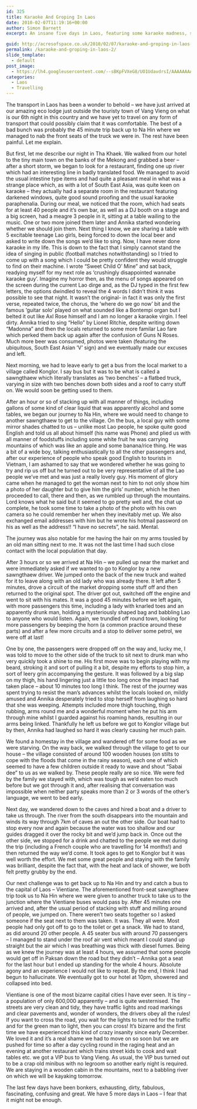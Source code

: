 ```yaml
---
id: 325
title: Karaoke And Groping In Laos
date: 2010-02-07T11:19:16+00:00
author: Simon Barnett
excerpt: An insane five days in Laos, featuring some karaoke madness, some painful journeys and a stay with a Lao family.

guid: http://acresofspace.co.uk/2010/02/07/karaoke-and-groping-in-laos-2/
permalink: /karaoke-and-groping-in-laos-2/
slide_template:
  - default
post_image:
  - https://lh4.googleusercontent.com/--sBKpFVXeG8/UO1UdavdrsI/AAAAAAAAAEU/GOvLrD_JGHc/s640/DSC_0014.JPG
categories:
  - Laos
  - Travelling
---
```

The transport in Laos has been a wonder to behold &#8211; we have just arrived at our amazing eco lodge just outside the touristy town of Vang Vieng on what is our 6th night in this country and we have yet to travel on any form of transport that could possibly claim that it was comfortable. The best of a bad bunch was probably the 45 minute trip back up to Na Hin where we managed to nab the front seats of the truck we were in. The rest have been painful. Let me explain.

But first, let me describe our night in Tha Khaek. We walked from our hotel to the tiny main town on the banks of the Mekong and grabbed a beer &#8211; after a short storm, we began to look for a restaurant, finding one up river which had an interesting line in badly translated food. We managed to avoid the usual intestine type items and had quite a pleasant meal in what was a strange place which, as with a lot of South East Asia, was quite keen on karaoke &#8211; they actually had a separate room in the restaurant featuring darkened windows, quite good sound proofing and the usual karaoke paraphenalia. During our meal, we noticed that the room, which had seats for at least 40 people and it&#8217;s own bar, as well as a DJ booth on a stage and a big screen, had a meagre 3 people in it, sitting at a table wailing to the music. One or two more joined them later and Annika started wondering whether we should join them. Next thing I know, we are sharing a table with 5 excitable teenage Lao girls, being forced to down the local beer and asked to write down the songs we&#8217;d like to sing. Now, I have never done karaoke in my life. This is down to the fact that I simply cannot stand the idea of singing in public (football matches notwithstanding) so I tried to come up with a song which I could be pretty confident they would struggle to find on their machine. I wrote &#8220;Sweet Child O&#8217; Mine&#8221; and sat back, readying myself for my next role as &#8216;crushingly disappointed wannabe karaoke guy&#8217;. Imagine my horror then, as the menu of songs appeared on the screen during the current Lao dirge and, as the DJ typed in the first few letters, the options dwindled to reveal the 4 words I didn&#8217;t think it was possible to see that night. It wasn&#8217;t the original- in fact it was only the first verse, repeated twice, the chorus, the &#8216;where do we go now&#8217; bit and the famous &#8216;guitar solo&#8217; played on what sounded like a Bontempi organ but I belted it out like Axl Rose himself and I am no longer a karaoke virgin. I feel dirty. Annika tried to sing &#8220;Hello&#8221; by Lionel Ritchie, despite writing down &#8220;Madonna&#8221; and then the locals returned to some more familar Lao fare which perked them back up again after the confusion of Guns N Roses. Much more beer was consumed, photos were taken (featuring the ubiquitous, South East Asian &#8216;V&#8217; sign) and we eventually made our excuses and left.

Next morning, we had to leave early to get a bus from the local market to a village called Konglor. I say bus but it was to be what is called a sawngthaew which literally translates as &#8216;two benches&#8217; &#8211; a flatbed truck, varying in size with two benches down both sides and a roof to carry stuff on. We would soon be getting used to them.

After an hour or so of stacking up with all manner of things, including gallons of some kind of clear liquid that was apparently alcohol and some tables, we began our journey to Na Hin, where we would need to change to another sawngthaew to get to the village. On the bus, a local guy with some mirror shades chatted to us &#8211; unlike most Lao people, he spoke quite good English and told us all about himself (his name was Phone) and plied us with all manner of foodstuffs including some white fruit he was carrying mountains of which was like an apple and some banana/rice thing. He was a bit of a wide boy, talking enthusiastically to all the other passengers and, after our experience of people who speak good English to tourists in Vietnam, I am ashamed to say that we wondered whether he was going to try and rip us off but he turned out to be very representative of all the Lao people we&#8217;ve met and was just a really lovely guy. His moment of glory came when he managed to get the woman next to him to not only show him a photo of her daughter but to give him the girls&#8217; number, which he then proceeded to call, there and then, as we rumbled up through the mountains. Lord knows what he said but it seemed to go pretty well and, the chat up complete, he took some time to take a photo of the photo with his own camera so he could remember her when they inevitably met up. We also exchanged email addresses with him but he wrote his hotmail password on his as well as the address!! &#8220;I have no secrets&#8221;, he said. Mental.

The journey was also notable for me having the hair on my arms tousled by an old man sitting next to me. It was not the last time I had such close contact with the local population that day.

After 3 hours or so we arrived at Na Hin &#8211; we pulled up near the market and were immediately asked if we wanted to go to Konglor by a new sawngthaew driver. We jumped onto the back of the new truck and waited for it to leave along with an old lady who was already there. It left after 5 minutes, drove a circuit of the market dropping some stuff off and then returned to the original spot. The driver got out, switched off the engine and went to sit with his mates. It was a good 45 minutes before we left again, with more passengers this time, including a lady with knarled toes and an apparently drunk man, holding a mysteriously shaped bag and babbling Lao to anyone who would listen. Again, we trundled off round town, looking for more passengers by beeping the horn (a common practice around these parts) and after a few more circuits and a stop to deliver some petrol, we were off at last!

One by one, the passengers were dropped off on the way and, lucky me, I was told to move to the other side of the truck to sit next to drunk man who very quickly took a shine to me. His first move was to begin playing with my beard, stroking it and sort of pulling it a bit, despite my efforts to stop him, a sort of leery grin accompanying the gesture. It was followed by a big slap on my thigh, his hand lingering just a little too long once the impact had taken place &#8211; about 10 minutes too long I think. The rest of the journey was spent trying to resist the man&#8217;s advances whilst the locals looked on, mildly amused and Annika desperately tried to stop herself from laughing so hard that she was weeping. Attempts included more thigh touching, thigh rubbing, arms round me and a wonderful moment when he put his arm through mine whilst I guarded against his roaming hands, resulting in our arms being linked. Thankfully he left us before we got to Konglor village but by then, Annika had laughed so hard it was clearly causing her much pain.

We found a homestay in the village and wandered off for some food as we were starving. On the way back, we walked through the village to get to our house &#8211; the village consisted of around 100 wooden houses (on stilts to cope with the floods that come in the rainy season), each one of which seemed to have a few children outside it ready to wave and shout &#8220;Sabai dee&#8221; to us as we walked by. These people really are so nice. We were fed by the family we stayed with, which was tough as we&#8217;d eaten too much before but we got through it and, after realising that conversation was impossible when neither party speaks more than 2 or 3 words of the other&#8217;s language, we went to bed early.

Next day, we wandered down to the caves and hired a boat and a driver to take us through. The river from the south disappears into the mountain and winds its way through 7km of caves an out the other side. Our boat had to stop every now and again because the water was too shallow and our guides dragged it over the rocky bit and we&#8217;d jump back in. Once out the other side, we stopped for a drink and chatted to the people we met during the trip (including a French couple who are travelling for 14 months!) and then returned the way we&#8217;d come. It took ages to get to Konglor but it was well worth the effort. We met some great people and staying with the family was brilliant, despite the fact that, with the heat and lack of shower, we both felt pretty grubby by the end.

Our next challenge was to get back up to Na Hin and try and catch a bus to the capital of Laos &#8211; Vientiane. The aforementioned front-seat sawngthaew trip took us to Na Hin where we were given to another truck to take us to the junction where the Vientiane buses would pass by. After 45 minutes one arrived and, after the usual period of stacking with stuff and milling around of people, we jumped on. There weren&#8217;t two seats together so I asked someone if the seat next to them was taken. It was. They all were. Most people had only got off to go to the toilet or get a snack. We had to stand, as did around 20 other people. A 45 seater bus with around 70 passengers &#8211; I managed to stand under the roof air vent which meant I could stand up straight but the air which I was breathing was thick with diesel fumes. Being as we knew the journey was at least 4 hours, we assumed that some people would get off in Paksan down the road but they didn&#8217;t &#8211; Annika got a seat for the last hour but I ended up standing for the whole 4 hours. Absolute agony and an experience I would not like to repeat. By the end, I think I had begun to hallucinate. We eventually got to our hotel at 10pm, showered and collapsed into bed.

Vientiane is one of the most bizarre capital cities I have ever seen. It is tiny &#8211; a population of only 600,000 apparently &#8211; and is quite westernised. The streets are very clean and tidy, they have traffic lights and road markings and clear pavements and, wonder of wonders, the drivers obey all the rules! If you want to cross the road, you wait for the lights to turn red for the traffic and for the green man to light, then you can cross! It&#8217;s bizarre and the first time we have experienced this kind of crazy insanity since early December. We loved it and it&#8217;s a real shame we had to move on so soon but we are pushed for time so after a day cycling round in the raging heat and an evening at another restaurant which trains street kids to cook and wait tables etc. we got a VIP bus to Vang Vieng. As usual, the VIP bus turned out to be a crap old minibus with no legroom so another early night is required. We are staying in a wooden cabin in the mountains, next to a babbling river on which we will be kayaking tomorrow.

The last few days have been bonkers, exhausting, dirty, fabulous, fascinating, confusing and great. We have 5 more days in Laos &#8211; I fear that it might not be enough.
